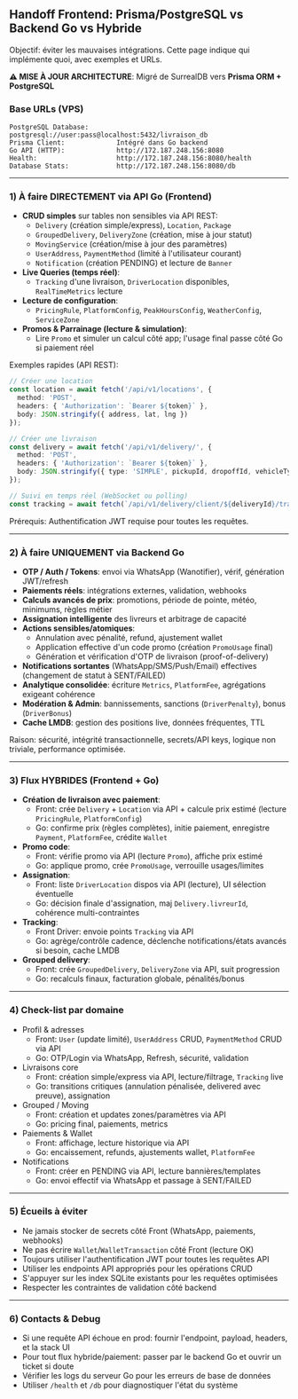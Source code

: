 ## Handoff Frontend: Prisma/PostgreSQL vs Backend Go vs Hybride

Objectif: éviter les mauvaises intégrations. Cette page indique qui implémente quoi, avec exemples et URLs.

**⚠️ MISE À JOUR ARCHITECTURE**: Migré de SurrealDB vers **Prisma ORM + PostgreSQL**

### Base URLs (VPS)
```
PostgreSQL Database:       postgresql://user:pass@localhost:5432/livraison_db
Prisma Client:             Intégré dans Go backend
Go API (HTTP):             http://172.187.248.156:8080
Health:                    http://172.187.248.156:8080/health
Database Stats:            http://172.187.248.156:8080/db
```

---

### 1) À faire DIRECTEMENT via API Go (Frontend)

- **CRUD simples** sur tables non sensibles via API REST:
  - `Delivery` (création simple/express), `Location`, `Package`
  - `GroupedDelivery`, `DeliveryZone` (création, mise à jour statut)
  - `MovingService` (création/mise à jour des paramètres)
  - `UserAddress`, `PaymentMethod` (limité à l'utilisateur courant)
  - `Notification` (création PENDING) et lecture de `Banner`
- **Live Queries (temps réel)**:
  - `Tracking` d'une livraison, `DriverLocation` disponibles, `RealTimeMetrics` lecture
- **Lecture de configuration**:
  - `PricingRule`, `PlatformConfig`, `PeakHoursConfig`, `WeatherConfig`, `ServiceZone`
- **Promos & Parrainage (lecture & simulation)**:
  - Lire `Promo` et simuler un calcul côté app; l'usage final passe côté Go si paiement réel

Exemples rapides (API REST):
```ts
// Créer une location
const location = await fetch('/api/v1/locations', {
  method: 'POST',
  headers: { 'Authorization': `Bearer ${token}` },
  body: JSON.stringify({ address, lat, lng })
});

// Créer une livraison
const delivery = await fetch('/api/v1/delivery/', {
  method: 'POST',
  headers: { 'Authorization': `Bearer ${token}` },
  body: JSON.stringify({ type: 'SIMPLE', pickupId, dropoffId, vehicleType, finalPrice, paymentMethod: 'CASH' })
});

// Suivi en temps réel (WebSocket ou polling)
const tracking = await fetch(`/api/v1/delivery/client/${deliveryId}/track`);
```

Prérequis: Authentification JWT requise pour toutes les requêtes.

---

### 2) À faire UNIQUEMENT via Backend Go

- **OTP / Auth / Tokens**: envoi via WhatsApp (Wanotifier), vérif, génération JWT/refresh
- **Paiements réels**: intégrations externes, validation, webhooks
- **Calculs avancés de prix**: promotions, période de pointe, météo, minimums, règles métier
- **Assignation intelligente** des livreurs et arbitrage de capacité
- **Actions sensibles/atomiques**:
  - Annulation avec pénalité, refund, ajustement wallet
  - Application effective d'un code promo (création `PromoUsage` final)
  - Génération et vérification d'OTP de livraison (proof-of-delivery)
- **Notifications sortantes** (WhatsApp/SMS/Push/Email) effectives (changement de statut à SENT/FAILED)
- **Analytique consolidée**: écriture `Metrics`, `PlatformFee`, agrégations exigeant cohérence
- **Modération & Admin**: bannissements, sanctions (`DriverPenalty`), bonus (`DriverBonus`)
- **Cache LMDB**: gestion des positions live, données fréquentes, TTL

Raison: sécurité, intégrité transactionnelle, secrets/API keys, logique non triviale, performance optimisée.

---

### 3) Flux HYBRIDES (Frontend + Go)

- **Création de livraison avec paiement**:
  - Front: crée `Delivery` + `Location` via API + calcule prix estimé (lecture `PricingRule`, `PlatformConfig`)
  - Go: confirme prix (règles complètes), initie paiement, enregistre `Payment`, `PlatformFee`, crédite `Wallet`
- **Promo code**:
  - Front: vérifie promo via API (lecture `Promo`), affiche prix estimé
  - Go: applique promo, crée `PromoUsage`, verrouille usages/limites
- **Assignation**:
  - Front: liste `DriverLocation` dispos via API (lecture), UI sélection éventuelle
  - Go: décision finale d'assignation, maj `Delivery.livreurId`, cohérence multi-contraintes
- **Tracking**:
  - Front Driver: envoie points `Tracking` via API
  - Go: agrège/contrôle cadence, déclenche notifications/états avancés si besoin, cache LMDB
- **Grouped delivery**:
  - Front: crée `GroupedDelivery`, `DeliveryZone` via API, suit progression
  - Go: recalculs finaux, facturation globale, pénalités/bonus

---

### 4) Check-list par domaine

- Profil & adresses
  - Front: `User` (update limité), `UserAddress` CRUD, `PaymentMethod` CRUD via API
  - Go: OTP/Login via WhatsApp, Refresh, sécurité, validation
- Livraisons core
  - Front: création simple/express via API, lecture/filtrage, `Tracking` live
  - Go: transitions critiques (annulation pénalisée, delivered avec preuve), assignation
- Grouped / Moving
  - Front: création et updates zones/paramètres via API
  - Go: pricing final, paiements, metrics
- Paiements & Wallet
  - Front: affichage, lecture historique via API
  - Go: encaissement, refunds, ajustements wallet, `PlatformFee`
- Notifications
  - Front: créer en PENDING via API, lecture bannières/templates
  - Go: envoi effectif via WhatsApp et passage à SENT/FAILED

---

### 5) Écueils à éviter

- Ne jamais stocker de secrets côté Front (WhatsApp, paiements, webhooks)
- Ne pas écrire `Wallet`/`WalletTransaction` côté Front (lecture OK)
- Toujours utiliser l'authentification JWT pour toutes les requêtes API
- Utiliser les endpoints API appropriés pour les opérations CRUD
- S'appuyer sur les index SQLite existants pour les requêtes optimisées
- Respecter les contraintes de validation côté backend

---

### 6) Contacts & Debug

- Si une requête API échoue en prod: fournir l'endpoint, payload, headers, et la stack UI
- Pour tout flux hybride/paiement: passer par le backend Go et ouvrir un ticket si doute
- Vérifier les logs du serveur Go pour les erreurs de base de données
- Utiliser `/health` et `/db` pour diagnostiquer l'état du système


